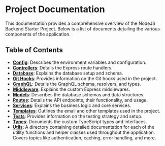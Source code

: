 # Project Documentation

This documentation provides a comprehensive overview of the NodeJS Backend Starter Project. Below is a list of documents detailing the various components of the application.

## Table of Contents

- [**Config**](./config.md): Describes the environment variables and configuration.
- [**Controllers**](./controllers.md): Details the Express route handlers.
- [**Database**](./db.md): Explains the database setup and schema.
- [**Git Hooks**](./git-hooks.md): Provides information on the Git hooks used in the project.
- [**GraphQL**](./graphql.md): Details the GraphQL schema, resolvers, and types.
- [**Middleware**](./middleware.md): Explains the custom Express middlewares.
- [**Models**](./models.md): Describes the database schemas and data structures.
- [**Routes**](./routes.md): Details the API endpoints, their functionality, and usage.
- [**Services**](./services.md): Explains the business logic and core services.
- [**Templates**](./templates.md): Outlines the email and other templates used in the project.
- [**Tests**](./tests.md): Provides information on the testing strategy and setup.
- [**Types**](./types.md): Documents the custom TypeScript types and interfaces.
- [**Utils**](./utils/README.md): A directory containing detailed documentation for each of the utility functions and helper classes used throughout the application. Covers topics like authentication, caching, error handling, and more.
